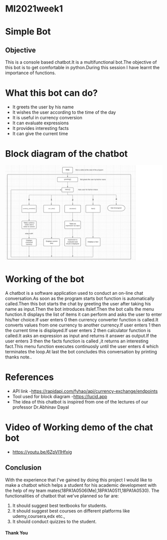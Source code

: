 # Ml2021week1
# Simple Bot 
## Objective
This is a console based chatbot.It is a multifunctional bot.The objective of this bot is to get comfortable in python.During this session I have learnt the importance of functions. 

# What this bot can do?
* It greets the user by his name 
* It wishes the user according to the time of the day
* It is useful in currency conversion
* It can evaluate expressions
* It provides interesting facts
* It can give the current time
# Block diagram of the chatbot
![Block Diagram](https://github.com/yashwanthvarmaalluri/ml2021week1/blob/main/ml2021%20week-1%20block%20diagram.png)
# Working of the bot
A chatbot is a software application used to conduct an on-line chat conversation.As soon as the program starts bot function is automatically called.Then this bot starts the chat by greeting the user after taking his name as input.Then the bot introduces itslef.Then the bot calls the menu function.It displays the list of items it can perform and asks the user to enter his/her choice.If user enters 0 then currency converter function is called.It converts values from one currency to another currency.If user enters 1 then the current time is displayed.If user enters 2 then calculator function is called.It asks an expression as input and returns it answer as output.If the user enters 3 then the facts function is called ,it returns an interesting fact.This menu function executes continuosly until the user enters 4 which terminates the loop.At last the bot concludes this conversation by printing thanks note..
# References
- API link -https://rapidapi.com/fyhao/api/currency-exchange/endpoints
- Tool used for block diagram -https://lucid.app
- The idea of this chatbot is inspired from one of the lectures of our  professor Dr.Abhinav Dayal
# Video of Working demo of the chat bot
- https://youtu.be/6ZpVI1Hfxig
## Conclusion
With the experience that I've gained by doing this project I would like to make a chatbot which helps a student for his academic development with the help of my team mates(18PA1A0506(Me),18PA1A0511,18PA1A0530). The functionalities of chatbot that we've planned so far are:
1. It should suggest best textbooks for students.
2. It should suggest best courses on different platforms like udemy,coursera,edx etc.,
3. It should conduct quizzes to the student.
#### Thank You

